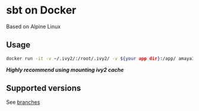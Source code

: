 # sbt on Docker

Based on Alpine Linux

## Usage
```sh
docker run -it -v ~/.ivy2/:/root/.ivy2/ -v ${your app dir}:/app/ amaya382/sbt:${sbt version you want} sbt
```
***Highly recommend using mounting ivy2 cache***

## Supported versions

See [branches](https://github.com/amaya382/docker-sbt/branches/all)
